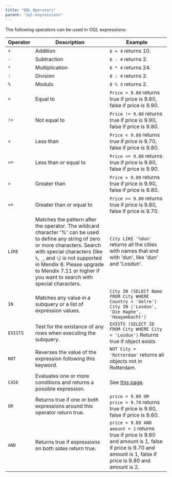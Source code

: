 ```yaml
---
title: "OQL Operators"
parent: "oql-expressions"
---
```



The following operators can be used in OQL expressions:

| Operator | Description | Example |
| --- | --- | --- |
| `+ ` | Addition | `6 + 4` returns 10. |
| `-` | Subtraction | `6 - 4` returns 2. |
| `*` | Multiplication | `6 * 4` returns 24. |
| `:` | Division | `8 : 4` returns 2. |
| `%` | Modulo | `8 % 3` returns 2. |
| `=` | Equal to | `Price = 9.80` returns true if price is 9.80, false if price is 9.90. |
| `!=` | Not equal to | `Price != 9.80` returns true if price is 9.90, false if price is 9.80. |
| `<` | Less than | `Price < 9.80` returns true if price is 9.70, false if price is 9.80. |
| `<=` | Less than or equal to | `Price <= 9.80` returns true if price is 9.80, false if price is 9.90. |
| `>` | Greater than | `Price > 9.80` returns true if price is 9.90, false if price is 9.80. |
| `>=` | Greater than or equal to | `Price >= 9.80` returns true if price is 9.80, false if price is 9.70. |
| `LIKE` | Matches the pattern after the operator. The wildcard character '%' can be used to define any string of zero or more characters. Search with special characters (like `%`, `_`, and `\`) is not supported in Mendix 6. Please upgrade to Mendix 7.11 or higher if you want to search with special characters.| `City LIKE '%dun'` returns all the cities with names that end with 'dun', like 'dun' and 'Losdun'. |
| `IN` | Matches any value in a subquery or a list of expression values. | `City IN (SELECT Name FROM City WHERE Country = 'Gelre')` `City IN ('Losdun', 'Die Haghe', 'Haagambacht')` |
| `EXISTS` | Test for the existance of any rows when executing the subquery. | `EXISTS (SELECT ID FROM City WHERE City = 'Losdun')` Returns true if object exists |
| `NOT` | Reverses the value of the expression following this keyword. | `NOT City = 'Rotterdam'` returns all objects not in Rotterdam. |
| `CASE` | Evaluates one or more conditions and returns a possible expression. | See [this page](oql-case-expression). |
| `OR` | Returns true if one or both expressions around this operator return true.  | `price = 9.80 OR price = 9.70` returns true if price is 9.80, false if price is 9.60. |
| `AND` | Returns true if expressions on both sides return true.  | `price = 9.80 AND amount = 1` returns true if price is 9.80 and amount is 1, false if price is 9.70 and amount is 1, false if price is 9.80 and amount is 2. |
